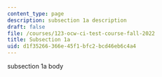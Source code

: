 ```yaml
---
content_type: page
description: subsection 1a description
draft: false
file: /courses/123-ocw-ci-test-course-fall-2022
title: Subsection 1a
uid: d1f35266-366e-45f1-bfc2-bcd46eb6c4a4
---
```

subsection 1a body